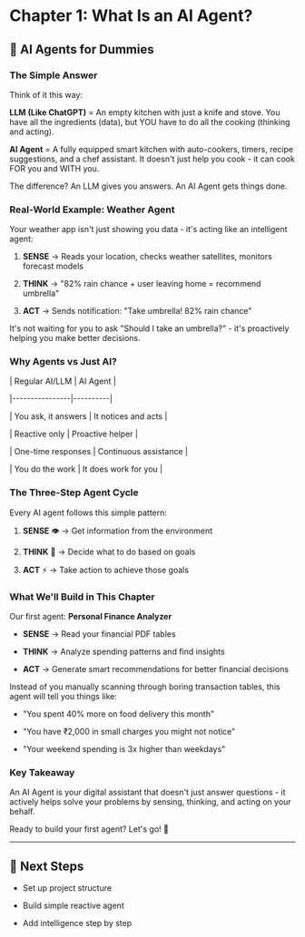 # Chapter 1: What Is an AI Agent?



## 🤖 AI Agents for Dummies



### The Simple Answer



Think of it this way:



**LLM (Like ChatGPT)** = An empty kitchen with just a knife and stove. You have all the ingredients (data), but YOU have to do all the cooking (thinking and acting).



**AI Agent** = A fully equipped smart kitchen with auto-cookers, timers, recipe suggestions, and a chef assistant. It doesn't just help you cook - it can cook FOR you and WITH you.



The difference? An LLM gives you answers. An AI Agent gets things done.



### Real-World Example: Weather Agent



Your weather app isn't just showing you data - it's acting like an intelligent agent:



1. **SENSE** → Reads your location, checks weather satellites, monitors forecast models

2. **THINK** → "82% rain chance + user leaving home = recommend umbrella"  

3. **ACT** → Sends notification: "Take umbrella! 82% rain chance"



It's not waiting for you to ask "Should I take an umbrella?" - it's proactively helping you make better decisions.



### Why Agents vs Just AI?



| Regular AI/LLM | AI Agent |

|----------------|----------|

| You ask, it answers | It notices and acts |

| Reactive only | Proactive helper |

| One-time responses | Continuous assistance |

| You do the work | It does work for you |



### The Three-Step Agent Cycle



Every AI agent follows this simple pattern:



1. **SENSE** 👁️ → Get information from the environment

2. **THINK** 🧠 → Decide what to do based on goals

3. **ACT** ⚡ → Take action to achieve those goals



### What We'll Build in This Chapter



Our first agent: **Personal Finance Analyzer**



- **SENSE** → Read your financial PDF tables

- **THINK** → Analyze spending patterns and find insights  

- **ACT** → Generate smart recommendations for better financial decisions



Instead of you manually scanning through boring transaction tables, this agent will tell you things like:

- "You spent 40% more on food delivery this month"

- "You have ₹2,000 in small charges you might not notice"

- "Your weekend spending is 3x higher than weekdays"



### Key Takeaway



An AI Agent is your digital assistant that doesn't just answer questions - it actively helps solve your problems by sensing, thinking, and acting on your behalf.



Ready to build your first agent? Let's go! 🚀



---



## 📁 Next Steps

- Set up project structure

- Build simple reactive agent

- Add intelligence step by step

